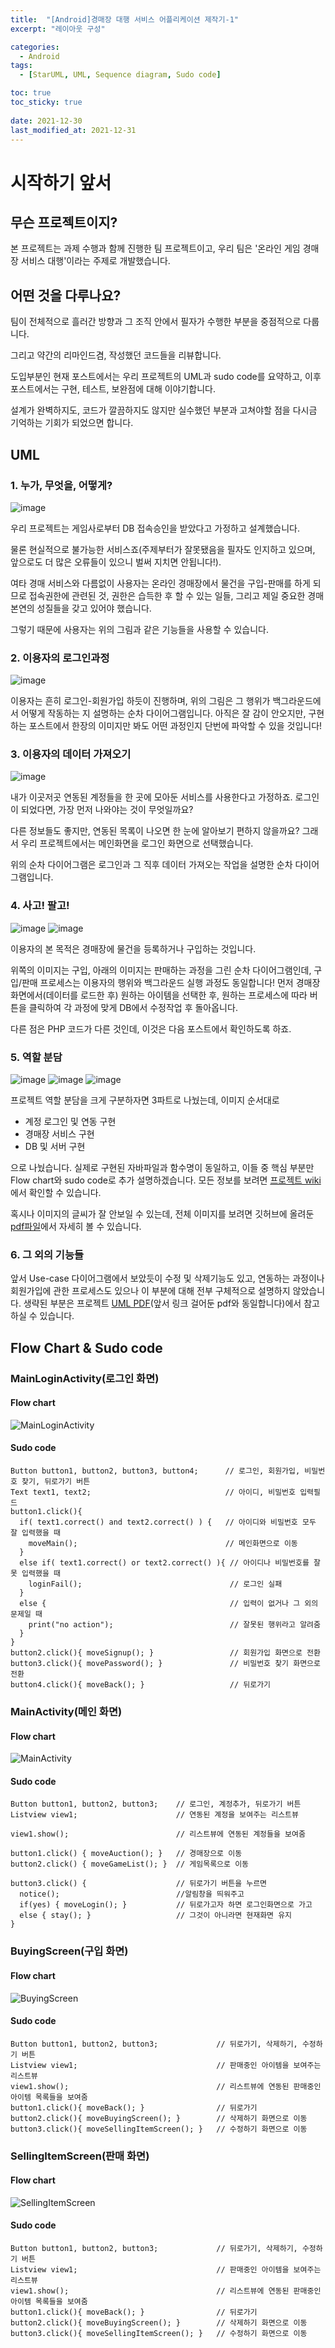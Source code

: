 ```yaml
---
title:  "[Android]경매장 대행 서비스 어플리케이션 제작기-1"
excerpt: "레이아웃 구성"

categories:
  - Android
tags:
  - [StarUML, UML, Sequence diagram, Sudo code]

toc: true
toc_sticky: true
 
date: 2021-12-30
last_modified_at: 2021-12-31
---
```

# 시작하기 앞서

## 무슨 프로젝트이지?

본 프로젝트는 과제 수행과 함께 진행한 팀 프로젝트이고, 우리 팀은 '온라인 게임 경매장 서비스 대행'이라는 주제로 개발했습니다.

## 어떤 것을 다루나요?

팀이 전체적으로 흘러간 방향과 그 조직 안에서 필자가 수행한 부분을 중점적으로 다룹니다.

그리고 약간의 리마인드겸, 작성했던 코드들을 리뷰합니다.

도입부분인 현재 포스트에서는 우리 프로젝트의 UML과 sudo code를 요약하고, 이후 포스트에서는 구현, 테스트, 보완점에 대해 이야기합니다.

설계가 완벽하지도, 코드가 깔끔하지도 않지만 실수했던 부분과 고쳐야할 점을 다시금 기억하는 기회가 되었으면 합니다.

## UML
### 1. 누가, 무엇을, 어떻게?
![image](https://user-images.githubusercontent.com/32767165/147758075-b3230457-1546-456d-8147-818e8d989920.png)

우리 프로젝트는 게임사로부터 DB 접속승인을 받았다고 가정하고 설계했습니다.

물론 현실적으로 불가능한 서비스죠(주제부터가 잘못됐음을 필자도 인지하고 있으며, 앞으로도 더 많은 오류들이 있으니 벌써 지치면 안됩니다!).

여타 경매 서비스와 다름없이 사용자는 온라인 경매장에서 물건을 구입-판매를 하게 되므로 접속권한에 관련된 것, 권한은 습득한 후 할 수 있는 일들, 그리고 제일 중요한 경매 본연의 성질들을 갖고 있어야 했습니다.

그렇기 때문에 사용자는 위의 그림과 같은 기능들을 사용할 수 있습니다.

### 2. 이용자의 로그인과정
![image](https://user-images.githubusercontent.com/32767165/147759688-9aef8020-6b59-4a91-9d52-f47f68e98570.png)

이용자는 흔히 로그인-회원가입 하듯이 진행하며, 위의 그림은 그 행위가 백그라운드에서 어떻게 작동하는 지 설명하는 순차 다이어그램입니다. 아직은 잘 감이 안오지만, 구현하는 포스트에서 한장의 이미지만 봐도 어떤 과정인지 단번에 파악할 수 있을 것입니다!

### 3. 이용자의 데이터 가져오기
![image](https://user-images.githubusercontent.com/32767165/147760115-dda1f25c-bf78-4fc0-a9e1-7a730faffdc1.png)

내가 이곳저곳 연동된 계정들을 한 곳에 모아둔 서비스를 사용한다고 가정하죠. 로그인이 되었다면, 가장 먼저 나와야는 것이 무엇일까요?

다른 정보들도 좋지만, 연동된 목록이 나오면 한 눈에 알아보기 편하지 않을까요? 그래서 우리 프로젝트에서는 메인화면을 로그인 화면으로 선택했습니다.

위의 순차 다이어그램은 로그인과 그 직후 데이터 가져오는 작업을 설명한 순차 다이어그램입니다.

### 4. 사고! 팔고!
![image](https://user-images.githubusercontent.com/32767165/147760630-d5c365a9-a79a-455a-ae5e-5f0f3f2c0455.png)
![image](https://user-images.githubusercontent.com/32767165/147760678-6f0c51e3-1971-4c13-b90f-d810eb840d38.png)

이용자의 본 목적은 경매장에 물건을 등록하거나 구입하는 것입니다.

위쪽의 이미지는 구입, 아래의 이미지는 판매하는 과정을 그린 순차 다이어그램인데, 구입/판매 프로세스는 이용자의 행위와 백그라운드 실행 과정도 동일합니다! 먼저 경매장 화면에서(데이터를 로드한 후) 원하는 아이템을 선택한 후, 원하는 프로세스에 따라 버튼을 클릭하여 각 과정에 맞게 DB에서 수정작업 후 돌아옵니다.

다른 점은 PHP 코드가 다른 것인데, 이것은 다음 포스트에서 확인하도록 하죠.

### 5. 역할 분담
![image](https://user-images.githubusercontent.com/32767165/147762417-7e47e6e2-c5e5-496c-a44f-cf7663928282.png)
![image](https://user-images.githubusercontent.com/32767165/147762539-6417c694-96d6-4057-8bc0-296e60751495.png)
![image](https://user-images.githubusercontent.com/32767165/147762629-c8a39b3a-9e06-4b35-9537-6629e53acd86.png)

프로젝트 역할 분담을 크게 구분하자면 3파트로 나눴는데, 이미지 순서대로
- 계정 로그인 및 연동 구현
- 경매장 서비스 구현
- DB 및 서버 구현

으로 나눴습니다. 실제로 구현된 자바파일과 함수명이 동일하고, 이들 중 핵심 부분만 Flow chart와 sudo code로 추가 설명하겠습니다. 모든 정보를 보려면 [프로젝트 wiki](https://github.com/ponopono0322/TeamAuction/wiki/Plan#Project-Algorithm)에서 확인할 수 있습니다.

혹시나 이미지의 글씨가 잘 안보일 수 있는데, 전체 이미지를 보려면 깃허브에 올려둔 [pdf파일](https://github.com/ponopono0322/TeamAuction/blob/master/design/plan/new/uml.pdf)에서 자세히 볼 수 있습니다.



### 6. 그 외의 기능들
앞서 Use-case 다이어그램에서 보았듯이 수정 및 삭제기능도 있고, 연동하는 과정이나 회원가입에 관한 프로세스도 있으나 이 부분에 대해 전부 구체적으로 설명하지 않았습니다. 생략된 부분은 프로젝트 [UML PDF](https://github.com/ponopono0322/TeamAuction/blob/master/design/plan/new/uml.pdf)(앞서 링크 걸어둔 pdf와 동일합니다)에서 참고 하실 수 있습니다.

## Flow Chart & Sudo code

### MainLoginActivity(로그인 화면)
#### Flow chart
![MainLoginActivity](https://user-images.githubusercontent.com/32767165/147763998-5028dced-0667-4a68-adc2-ae98a2ca125a.png)

#### Sudo code
```
Button button1, button2, button3, button4;      // 로그인, 회원가입, 비밀번호 찾기, 뒤로가기 버튼
Text text1, text2;                              // 아이디, 비밀번호 입력필드
button1.click(){
  if( text1.correct() and text2.correct() ) {   // 아이디와 비밀번호 모두 잘 입력했을 때
    moveMain();                                 // 메인화면으로 이동
  }
  else if( text1.correct() or text2.correct() ){ // 아이디나 비밀번호를 잘못 입력했을 때
    loginFail();                                 // 로그인 실패
  }
  else {                                         // 입력이 없거나 그 외의 문제일 때
    print("no action");                          // 잘못된 행위라고 알려줌
  }
}   
button2.click(){ moveSignup(); }                 // 회원가입 화면으로 전환
button3.click(){ movePassword(); }               // 비밀번호 찾기 화면으로 전환
button4.click(){ moveBack(); }                   // 뒤로가기
```

### MainActivity(메인 화면)
#### Flow chart
![MainActivity](https://user-images.githubusercontent.com/32767165/147764286-ef80d2ba-eb1b-4073-b33a-de710908bf61.png)

#### Sudo code
```
Button button1, button2, button3;    // 로그인, 계정추가, 뒤로가기 버튼
Listview view1;                      // 연동된 계정을 보여주는 리스트뷰

view1.show();                        // 리스트뷰에 연동된 계정들을 보여줌

button1.click() { moveAuction(); }   // 경매장으로 이동
button2.click() { moveGameList(); }  // 게임목록으로 이동

button3.click() {                    // 뒤로가기 버튼을 누르면
  notice();                          //알림창을 띄워주고
  if(yes) { moveLogin(); }           // 뒤로가고자 하면 로그인화면으로 가고
  else { stay(); }                   // 그것이 아니라면 현재화면 유지
}
```

### BuyingScreen(구입 화면)
#### Flow chart
![BuyingScreen](https://user-images.githubusercontent.com/32767165/147764453-d994bbf2-0314-48fd-97d5-6b3dfe166248.png)

#### Sudo code
```
Button button1, button2, button3;             // 뒤로가기, 삭제하기, 수정하기 버튼
Listview view1;                               // 판매중인 아이템을 보여주는 리스트뷰
view1.show();                                 // 리스트뷰에 연동된 판매중인 아이템 목록들을 보여줌
button1.click(){ moveBack(); }                // 뒤로가기
button2.click(){ moveBuyingScreen(); }        // 삭제하기 화면으로 이동
button3.click(){ moveSellingItemScreen(); }   // 수정하기 화면으로 이동
```
### SellingItemScreen(판매 화면)
#### Flow chart
![SellingItemScreen](https://user-images.githubusercontent.com/32767165/147764508-56b16773-4f52-4701-a26d-1815655a8cbe.png)

#### Sudo code
```
Button button1, button2, button3;             // 뒤로가기, 삭제하기, 수정하기 버튼
Listview view1;                               // 판매중인 아이템을 보여주는 리스트뷰
view1.show();                                 // 리스트뷰에 연동된 판매중인 아이템 목록들을 보여줌
button1.click(){ moveBack(); }                // 뒤로가기
button2.click(){ moveBuyingScreen(); }        // 삭제하기 화면으로 이동
button3.click(){ moveSellingItemScreen(); }   // 수정하기 화면으로 이동
```